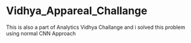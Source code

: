 # Vidhya_Appareal_Challange
This is also a part of Analytics Vidhya Challange and i solved this problem using normal CNN Approach
